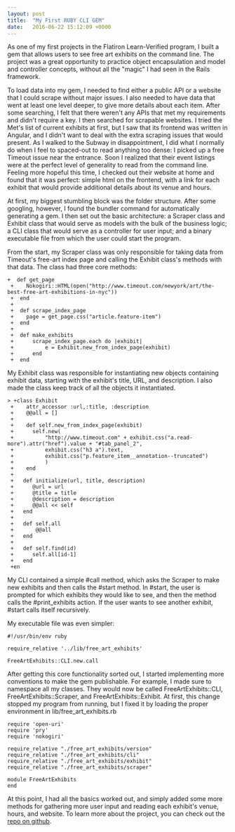 ```yaml
---
layout: post
title:  "My First RUBY CLI GEM"
date:   2016-06-22 15:12:09 +0000
---
```



As one of my first projects in the Flatiron Learn-Verified program, I built a gem that allows users to see free art exhibits on the command line. The project was a great opportunity to practice object encapsulation and model and controller concepts, without all the "magic" I had seen in the Rails framework. 

To load data into my gem, I needed to find either a public API or a website that I could scrape without major issues. I also needed to have data that went at least one level deeper, to give more details about each item. After some searching, I felt that there weren't any APIs that met my requirements and didn't require a key. I then searched for scrapable websites. I tried the Met's list of current exhibits at first, but I saw that its frontend was written in Angular, and I didn't want to deal with the extra scraping issues that would present. As I walked to the Subway in disappointment, I did what I normally do when I feel to spaced-out to read anything too dense: I picked up a free Timeout issue near the entrance. Soon I realized that their event listings were at the perfect level of generality to read from the command line. Feeling more hopeful this time, I checked out their website at home and found that it was perfect: simple html on the frontend, with a link for each exhibit that would provide additional details about its venue and hours.

At first, my biggest stumbling block was the folder structure. After some googling, however, I found the bundler command for automatically generating a gem. I then set out the basic architecture: a Scraper class and Exhibit class that would serve as models with the bulk of the business logic; a CLI class that would serve as a controller for user input; and a binary executable file from which the user could start the program. 

From the start, my Scraper class was only responsible for taking data from Timeout's free-art index page and calling the Exhibit class's methods with that data. The class had three core methods: 

```
+  def get_page
 +    Nokogiri::HTML(open("http://www.timeout.com/newyork/art/the-best-free-art-exhibitions-in-nyc"))
 +  end
 +  
 +  def scrape_index_page
 +    page = get_page.css("article.feature-item")
 +  end
 +  
 +  def make_exhibits
 +      scrape_index_page.each do |exhibit|
 +          e = Exhibit.new_from_index_page(exhibit)
 +      end
 +  end
````

My Exhibit class was responsible for instantiating new objects containing exhibit data, starting with the exhibit's title, URL, and description. I also made the class keep track of all the objects it instantiated.

```
> +class Exhibit
 +    attr_accessor :url,:title, :description
 +    @@all = []
 +    
 +    def self.new_from_index_page(exhibit)
 +      self.new(
 +          "http://www.timeout.com" + exhibit.css("a.read-more").attr("href").value + "#tab_panel_2",
 +          exhibit.css("h3 a").text,
 +          exhibit.css("p.feature_item__annotation--truncated")
 +          ) 
 +    end
 +   
 +   def initialize(url, title, description)
 +      @url = url
 +      @title = title
 +      @description = description
 +      @@all << self
 +   end
 +   
 +   def self.all
 +       @@all
 +   end
 +   
 +   def self.find(id)
 +      self.all[id-1] 
 +   end
 +en
```


My CLI contained a simple #call method, which asks the Scraper to make new exhibits and then calls the #start method. In #start, the user is prompted for which exhibits they would like to see, and then the method calls the #print_exhibits action. If the user wants to see another exhibit, #start calls itself recursively. 

My executable file was even simpler:

```
#!/usr/bin/env ruby

require_relative '../lib/free_art_exhibits'

FreeArtExhibits::CLI.new.call
```

After getting this core functionality sorted out, I started implementing more conventions to make the gem publishable. For example, I made sure to namespace all my classes. They would now be called FreeArtExhibits::CLI, FreeArtExhibits::Scraper, and FreeArtExhibits::Exhibit. At first, this change stopped my program from running, but I fixed it by loading the proper environment in lib/free_art_exhibits.rb

```
require 'open-uri'
require 'pry'
require 'nokogiri'

require_relative "./free_art_exhibits/version"
require_relative "./free_art_exhibits/cli"
require_relative "./free_art_exhibits/exhibit"
require_relative "./free_art_exhibits/scraper"

module FreeArtExhibits
end
```

At this point, I had all the basics worked out, and simply added some more methods for gathering more user input and reading each exhibit's venue, hours, and website. To learn more about the project, you can check out the [repo on github](https://github.com/vinvasir/free_art_exhibits).
 
 
